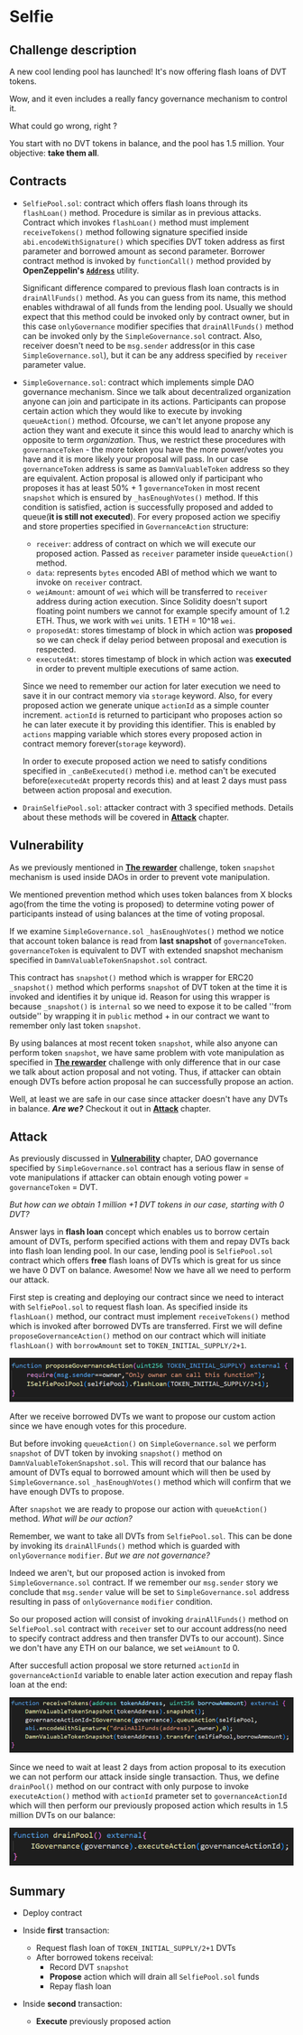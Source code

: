 # Selfie
## Challenge description
A new cool lending pool has launched! It's now offering flash loans of DVT tokens.

Wow, and it even includes a really fancy governance mechanism to control it.

What could go wrong, right ?

You start with no DVT tokens in balance, and the pool has 1.5 million. Your objective: **take them all**.
## Contracts
- `SelfiePool.sol`: contract which offers flash loans through its `flashLoan()` method. Procedure is similar as in previous attacks. Contract which invokes `flashLoan()` method must implement `receiveTokens()` method following signature specified inside `abi.encodeWithSignature()` which specifies DVT token address as first parameter and borrowed amount as second parameter. Borrower contract method is invoked by `functionCall()` method provided by **OpenZeppelin's** [**`Address`**](https://docs.openzeppelin.com/contracts/3.x/api/utils#Address-functionCall-address-bytes-) utility. 

    Significant difference compared to previous flash loan contracts is in `drainAllFunds()` method. As you can guess from its name, this method enables withdrawal of all funds from the lending pool. Usually we should expect that this method could be invoked only by contract owner, but in this case `onlyGovernance` modifier specifies that `drainAllFunds()` method can be invoked only by the `SimpleGovernance.sol` contract. Also, receiver doesn't need to be `msg.sender` address(or in this case `SimpleGovernance.sol`), but it can be any address specified by `receiver` parameter value.

- `SimpleGovernance.sol`: contract which implements simple DAO governance mechanism. Since we talk about decentralized organization anyone can join and participate in its actions. Participants can propose certain action which they would like to execute by invoking `queueAction()` method. Ofcourse, we can't let anyone propose any action they want and execute it since this would lead to anarchy which is opposite to term *organization*. Thus, we restrict these procedures with `governanceToken` - the more token you have the more power/votes you have and it is more likely your proposal will pass. In our case `governanceToken` address is same as `DamnValuableToken` address so they are equivalent. Action proposal is allowed only if participant who proposes it has at least 50% + 1 `governanceToken` in most recent `snapshot` which is ensured by `_hasEnoughVotes()` method. If this condition is satisfied, action is successfully proposed and added to queue(**it is still not executed**). For every proposed action we specifiy and store properties specified in `GovernanceAction` structure:
    - `receiver`: address of contract on which we will execute our proposed action. Passed as `receiver` parameter inside `queueAction()` method.
    - `data`: represents `bytes` encoded ABI of method which we want to invoke on `receiver` contract. 
    - `weiAmount`: amount of `wei` which will be transferred to `receiver` address during action execution. Since Solidity doesn't suport floating point numbers we cannot for example specify amount of 1.2 ETH. Thus, we work with `wei` units. 1 ETH = 10^18 `wei`.
    - `proposedAt`: stores timestamp of block in which action was **proposed** so we can check if delay period between proposal and execution is respected.
    - `executedAt`: stores timestamp of block in which action was **executed** in order to prevent multiple executions of same action.

    Since we need to remember our action for later execution we need to save it in our contract memory via `storage` keyword. Also, for every proposed action we generate unique `actionId` as a simple counter increment. `actionId` is returned to participant who proposes action so he can later execute it by providing this identifier. This is enabled by `actions` mapping variable which stores every proposed action in contract memory forever(`storage` keyword).
    
    In order to execute proposed action we need to satisfy conditions specified in `_canBeExecuted()` method i.e. method can't be executed before(`executedAt` property records this) and at least 2 days must pass between action proposal and execution.

- `DrainSelfiePool.sol`: attacker contract with 3 specified methods. Details about these methods will be covered in [**Attack**](#Attack) chapter.
## Vulnerability
As we previously mentioned in [**The rewarder**](../../contracts/the-rewarder/README.md) challenge, token `snapshot` mechanism is used inside DAOs in order to prevent vote manipulation.

We mentioned prevention method which uses token balances from X blocks ago(from the time the voting is proposed) to determine voting power of participants instead of using balances at the time of voting proposal. 

If we examine `SimpleGovernance.sol` `_hasEnoughVotes()` method we notice that account token balance is read from **last snapshot** of `governanceToken`. `governanceToken` is equivalent to DVT with extended snapshot mechanism specified in `DamnValuableTokenSnapshot.sol` contract. 

This contract has `snapshot()` method which is wrapper for ERC20 `_snapshot()` method which performs `snapshot` of DVT token at the time it is invoked and identifies it by unique id. Reason for using this wrapper is because `_snapshot()` is `internal` so we need to expose it to be called ''from outside'' by wrapping it in `public` method + in our contract we want to remember only last token `snapshot`.

By using balances at most recent token `snapshot`, while also anyone can perform token `snapshot`, we have same problem with vote manipulation as specified in [**The rewarder**](../../contracts/the-rewarder/README.md) challenge with only difference that in our case we talk about action proposal and not voting. Thus, if attacker can obtain enough DVTs before action proposal he can successfully propose an action. 

Well, at least we are safe in our case since attacker doesn't have any DVTs in balance. ***Are we?*** Checkout it out in [**Attack**](#Attack) chapter.
## Attack
As previously discussed in [**Vulnerability**](#Vulnerability) chapter, DAO governance specified by `SimpleGovernance.sol` contract has a serious flaw in sense of vote manipulations if attacker can obtain enough voting power = `governanceToken` = DVT. 

*But how can we obtain 1 million +1 DVT tokens in our case, starting with 0 DVT?* 

Answer lays in **flash loan** concept which enables us to borrow certain amount of DVTs, perform specified actions with them and repay DVTs back into flash loan lending pool. In our case, lending pool is `SelfiePool.sol` contract which offers **free** flash loans of DVTs which is great for us since we have 0 DVT on balance. Awesome! Now we have all we need to perform our attack. 

First step is creating and deploying our contract since we need to interact with `SelfiePool.sol` to request flash loan. As specified inside its `flashLoan()` method, our contract must implement `receiveTokens()` method which is invoked after borrowed DVTs are transferred. First we will define `proposeGovernanceAction()` method on our contract which will initiate `flashLoan()` with `borrowAmount` set to `TOKEN_INITIAL_SUPPLY/2+1`.

![proposeGovernanceAction() method](../../images/selfie/selfie1.PNG)

After we receive borrowed DVTs we want to propose our custom action since we have enough votes for this procedure. 

But before invoking `queueAction()` on `SimpleGovernance.sol` we perform `snapshot` of DVT token by invoking `snapshot()` method on `DamnValuableTokenSnapshot.sol`. This will record that our balance has amount of DVTs equal to borrowed amount which will then be used by `SimpleGovernance.sol` `_hasEnoughVotes()` method which will confirm that we have enough DVTs to propose. 

After `snapshot` we are ready to propose our action with `queueAction()` method. *What will be our action?* 

Remember, we want to take all DVTs from `SelfiePool.sol`. This can be done by invoking its `drainAllFunds()` method which is guarded with `onlyGovernance` `modifier`. *But we are not governance?* 

Indeed we aren't, but our proposed action is invoked from `SimpleGovernance.sol` contract. If we remember our `msg.sender` story we conclude that `msg.sender` value will be set to `SimpleGovernance.sol` address resulting in pass of `onlyGovernance` `modifier` condition. 

So our proposed action will consist of invoking `drainAllFunds()` method on `SelfiePool.sol` contract with `receiver` set to our account address(no need to specify contract address and then transfer DVTs to our account). Since we don't have any ETH on our balance, we set `weiAmount` to 0. 

After succesfull action proposal we store returned `actionId` in `governanceActionId` variable to enable later action execution and repay flash loan at the end:

![receiveTokens() method](../../images/selfie/selfie2.PNG)

Since we need to wait at least 2 days from action proposal to its execution we can not perform our attack inside single transaction. Thus, we define `drainPool()` method on our contract with only purpose to invoke `executeAction()` method with `actionId` prameter set to `governanceActionId` which will then perform our previously proposed action which results in 1.5 million DVTs on our balance:

![drainPool() method](../../images/selfie/selfie3.PNG)
## Summary
- Deploy contract
- Inside **first** transaction:
    - Request flash loan of `TOKEN_INITIAL_SUPPLY/2+1` DVTs
    - After borrowed tokens receival:
        - Record DVT `snapshot`
        - **Propose** action which will drain all `SelfiePool.sol` funds
        - Repay flash loan

- Inside **second** transaction:
    - **Execute** previously proposed action
